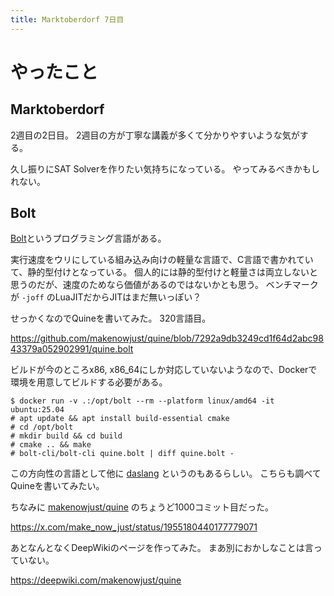 ```yaml
---
title: Marktoberdorf 7日目
---
```


# やったこと

## Marktoberdorf

2週目の2日目。
2週目の方が丁寧な講義が多くて分かりやすいような気がする。

久し振りにSAT Solverを作りたい気持ちになっている。
やってみるべきかもしれない。

## Bolt

[Bolt](https://github.com/Beariish/bolt)というプログラミング言語がある。

実行速度をウリにしている組み込み向けの軽量な言語で、C言語で書かれていて、静的型付けとなっている。
個人的には静的型付けと軽量さは両立しないと思うのだが、速度のためなら価値があるのではないかとも思う。
ベンチマークが `-joff` のLuaJITだからJITはまだ無いっぽい？

せっかくなのでQuineを書いてみた。
320言語目。

<https://github.com/makenowjust/quine/blob/7292a9db3249cd1f64d2abc9843379a052902991/quine.bolt>

ビルドが今のところx86, x86_64にしか対応していないようなので、Dockerで環境を用意してビルドする必要がある。

```console
$ docker run -v .:/opt/bolt --rm --platform linux/amd64 -it ubuntu:25.04
# apt update && apt install build-essential cmake
# cd /opt/bolt
# mkdir build && cd build
# cmake .. && make
# bolt-cli/bolt-cli quine.bolt | diff quine.bolt -
```

この方向性の言語として他に [daslang](https://daslang.io) というのもあるらしい。
こちらも調べてQuineを書いてみたい。

ちなみに [makenowjust/quine](https://github.com/makenowjust/quine) のちょうど1000コミット目だった。

<https://x.com/make_now_just/status/1955180440177779071>

あとなんとなくDeepWikiのページを作ってみた。
まあ別におかしなことは言っていない。

<https://deepwiki.com/makenowjust/quine>
